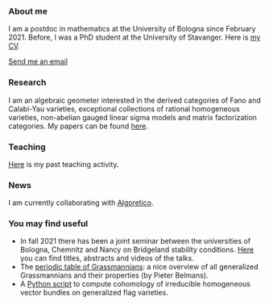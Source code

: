 
### About me

I am a postdoc in mathematics at the University of Bologna since February 2021. Before, I was a PhD student at the University of Stavanger. Here is [my CV](https://marcorampazzo.github.io/CV_Jul_2022.pdf).

[Send me an email](mailto:marco.rampazzo3@unibo.it)

### Research

I am an algebraic geometer interested in the derived categories of Fano and Calabi-Yau varieties, exceptional collections of rational homogeneous varieties, non-abelian gauged linear sigma models and matrix factorization categories. My papers can be found [here](https://marcorampazzo.github.io/papers).

### Teaching

[Here](https://marcorampazzo.github.io/CV_Jul_2022.pdf) is my past teaching activity.

### News

I am currently collaborating with [Algoretico](https://www.algoretico.it).

### You may find useful

* In fall 2021 there has been a joint seminar between the universities of Bologna, Chemnitz and Nancy on Bridgeland stability conditions. [Here](https://marcorampazzo.github.io/bridgeland) you can find titles, abstracts and videos of the talks.
* The [periodic table of Grassmannians](https://www.grassmannian.info): a nice overview of all generalized Grassmannians and their properties (by Pieter Belmans).
* A [Python script](https://github.com/marcorampazzo/bott-theorem) to compute cohomology of irreducible homogeneous vector bundles on generalized flag varieties.
